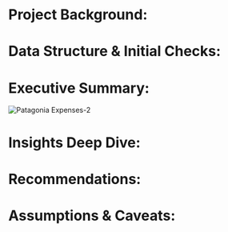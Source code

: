 # Project Background:


# Data Structure & Initial Checks:


# Executive Summary:
![Patagonia Expenses-2](https://github.com/user-attachments/assets/059d21cd-d9c6-4425-9c2e-37a86cafc3ff)



# Insights Deep Dive:


# Recommendations:


# Assumptions & Caveats:
